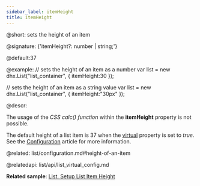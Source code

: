 ```yaml
---
sidebar_label: itemHeight
title: itemHeight
---          
```


@short: sets the height of an item

@signature: {'itemHeight?: number | string;'}

@default:37

@example: 
// sets the height of an item as a number
var list = new dhx.List("list_container", { 
    itemHeight:30
});

// sets the height of an item as a string value
var list = new dhx.List("list_container", { 
    itemHeight:"30px"
});



@descr:

The usage of the *CSS calc() function* within the **itemHeight** property is not possible.

The default height of a list item is 37  when the [virtual](list/api/list_virtual_config.md) property is set to *true*. See the [Configuration](list/configuration.md#height-of-an-item) article for more information. 

@related: list/configuration.md#height-of-an-item

@relatedapi: list/api/list_virtual_config.md

**Related sample**: [List. Setup List Item Height](https://snippet.dhtmlx.com/89buovn2)
